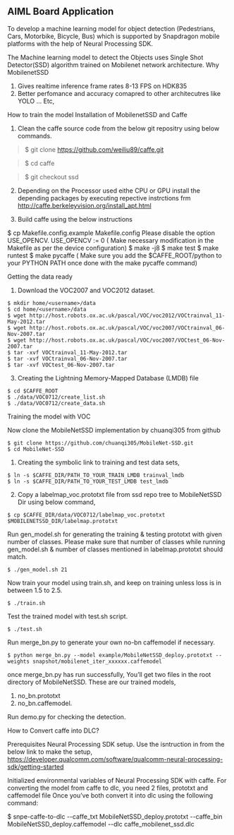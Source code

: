 ## AIML Board Application

To develop a machine learning model for object detection (Pedestrians, Cars, Motorbike, Bicycle, Bus)  which is supported by Snapdragon mobile platforms with the help of Neural Processing SDK.

The Machine learning model to detect the Objects uses Single Shot Detector(SSD) algorithm trained on Mobilenet network architecture.
Why MobilenetSSD 

1. Gives realtime inference frame rates 8-13 FPS on HDK835
2. Better perfomance and accuracy comapred to other architecutres like YOLO ... Etc,

How to train the model
Installation of MobilenetSSD and Caffe 

1. Clean the caffe source code from the below git repositry using below commands.

>$ git clone https://github.com/weiliu89/caffe.git

>$ cd caffe

>$ git checkout ssd

2. Depending on the Processor used eithe CPU or GPU install the depending packages by executing repective instrctions frm http://caffe.berkeleyvision.org/install_apt.html

3. Build caffe using the below instructions

 $ cp Makefile.config.example Makefile.config
Please disable the option USE_OPENCV. USE_OPENCV := 0
( Make necessary modification  in the Makefile as per the device configuration)
 $ make -j8
 $ make test
 $ make runtest
 $ make pycaffe
 ( Make sure you add the $CAFFE_ROOT/python to your PYTHON PATH once done with the make pycaffe command)



Getting the data ready

1. Download the VOC2007 and VOC2012 dataset.
```
$ mkdir home/<username>/data
$ cd home/<username>/data
$ wget http://host.robots.ox.ac.uk/pascal/VOC/voc2012/VOCtrainval_11-May-2012.tar
$ wget http://host.robots.ox.ac.uk/pascal/VOC/voc2007/VOCtrainval_06-Nov-2007.tar
$ wget http://host.robots.ox.ac.uk/pascal/VOC/voc2007/VOCtest_06-Nov-2007.tar
$ tar -xvf VOCtrainval_11-May-2012.tar
$ tar -xvf VOCtrainval_06-Nov-2007.tar
$ tar -xvf VOCtest_06-Nov-2007.tar
```
3. Creating the Lightning Memory-Mapped Database
(LMDB) file
```
$ cd $CAFFE_ROOT
$ ./data/VOC0712/create_list.sh
$ ./data/VOC0712/create_data.sh
```



Training the model with VOC

Now clone the MobileNetSSD implementation by chuanqi305 from github

```
$ git clone https://github.com/chuanqi305/MobileNet-SSD.git
$ cd MobileNet-SSD

```

1. Creating the symbolic link to training and test data sets,
```
$ ln -s $CAFFE_DIR/PATH_TO_YOUR_TRAIN_LMDB trainval_lmdb
$ ln -s $CAFFE_DIR/PATH_TO_YOUR_TEST_LMDB test_lmdb
```
2. Copy a labelmap_voc.prototxt file from ssd repo tree to MobileNetSSD Dir using below command,
```
$ cp $CAFFE_DIR/data/VOC0712/labelmap_voc.prototxt $MOBILENETSSD_DIR/labelmap.prototxt
```

Run gen_model.sh for generating the training & testing prototxt with given number of classes. Please make sure that number of classes while running gen_model.sh & number of classes mentioned in labelmap.prototxt should match.
```
$ ./gen_model.sh 21
```

Now train your model using train.sh, and keep on training unless loss is in between 1.5 to 2.5.
```
$ ./train.sh
```

Test the trained model with test.sh script.
```
$ ./test.sh
```
Run merge_bn.py to generate your own no-bn caffemodel if necessary.
```
$ python merge_bn.py --model example/MobileNetSSD_deploy.prototxt --weights snapshot/mobilenet_iter_xxxxxx.caffemodel
```
once merge_bn.py has run successfully, You’ll get two files in the root directory of MobileNetSSD.
These are our trained models,

1. no_bn.prototxt
2. no_bn.caffemodel.

Run demo.py for checking the detection.


How to Convert caffe into DLC?

Prerequisites
 Neural Processing SDK setup. Use the isntruction in from the below link to make the setup,
https://developer.qualcomm.com/software/qualcomm-neural-processing-sdk/getting-started

Initialized environmental variables of Neural Processing SDK with caffe.
For converting the model from caffe to dlc, you need 2 files,  prototxt and caffemodel file
Once you’ve both convert it into dlc using the following command:

$ snpe-caffe-to-dlc --caffe_txt MobileNetSSD_deploy.prototxt --caffe_bin MobileNetSSD_deploy.caffemodel --dlc caffe_mobilenet_ssd.dlc
